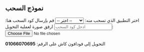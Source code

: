 <!-- نموذج السحب -->
<h2>نموذج السحب</h2>
<label for="withdrawApp">اختر التطبيق الذي تسحب منه:</label>
<select id="withdrawApp" name="withdrawApp" onchange="showPopup()">
  <option value="">-- اختر --</option>
  <option value="DBBET">DB BET</option>
  <option value="1XBET">1XBET</option>
  <option value="MELBET">MELBET</option>
  <option value="WINWIN">WINWIN</option>
  <option value="XPARIBET">XPARI BET</option>
</select>
<div id="popup" style="display:none; padding:10px; border:1px solid #ccc; margin-top:10px;">
  <span style="cursor:pointer;" onclick="hidePopup()">✖</span>
  <p><strong>اسم المدينة:</strong> Khusus</p>
  <p><strong>اسم الشارع:</strong> babaElmagal(wallet)</p>
</div>
<label for="withdrawCode">قم بإرسال كود السحب هنا:</label>
<input type="text" id="withdrawCode" name="withdrawCode" placeholder="ادخل كود السحب" required>
<label for="withdrawScreenshot">ارفق صورة لعملية التحويل:</label>
<input type="file" id="withdrawScreenshot" name="withdrawScreenshot" accept="image/*">
<p>التحويل إلى فودافون كاش على الرقم: <strong>01066070695</strong></p>
<script>
  function showPopup() {
    var sel = document.getElementById("withdrawApp").value;
    document.getElementById("popup").style.display = sel ? "block" : "none";
  }
  function hidePopup() {
    document.getElementById("popup").style.display = "none";
    document.getElementById("withdrawApp").value = "";
  }
</script>
